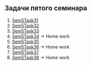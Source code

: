 ## Задачи пятого семинара

1. [Sem5Task31](/Lessons_C_sharp/seminars/005/Sem5Task31/Program.cs)
2. [Sem5Task32](/Lessons_C_sharp/seminars/005/Sem5Task32/Program.cs)
3. [Sem5Task33](/Lessons_C_sharp/seminars/005/Sem5Task33/Program.cs)
4. [Sem5Task34](/Lessons_C_sharp/seminars/005/Sem5Task34/Program.cs) -> Home work
5. [Sem5Task35](/Lessons_C_sharp/seminars/005/Sem5Task35/Program.cs)
6. [Sem5Task36](/Lessons_C_sharp/seminars/005/Sem5Task36/Program.cs) -> Home work
7. [Sem5Task37](/Lessons_C_sharp/seminars/005/Sem5Task37/Program.cs)
8. [Sem5Task38](/Lessons_C_sharp/seminars/005/Sem5Task38/Program.cs) -> Home work


